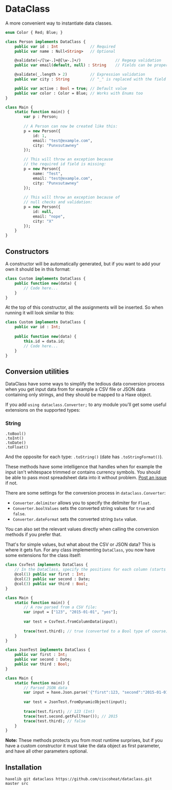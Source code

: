 # DataClass

A more convenient way to instantiate data classes.

```haxe
enum Color { Red; Blue; }

class Person implements DataClass {
	public var id : Int 			 // Required
	public var name : Null<String>	 // Optional

	@validate(~/[\w-.]+@[\w-.]+/)	 			// Regexp validation
	public var email(default, null) : String	// Fields can be properties with "default" and "null"

	@validate(_.length > 2)			 // Expression validation
	public var city : String		 // "_" is replaced with the field

	public var active : Bool = true; // Default value
	public var color : Color = Blue; // Works with Enums too
}

class Main {
	static function main() {
		var p : Person;
		
		// A Person can	now be created like this:
		p = new Person({
			id: 1,
			email: "test@example.com",
			city: "Punxsutawney"
		});

		// This will throw an exception because 
		// the required id field is missing:
		p = new Person({
			name: "Test",
			email: "test@example.com",
			city: "Punxsutawney"
		});
		
		// This will throw an exception because of 
		// null checks and validation:
		p = new Person({
			id: null,
			email: "nope",
			city: "X"
		});
	}
}
```

## Constructors

A constructor will be automatically generated, but if you want to add your own it should be in this format:

```haxe
class Custom implements DataClass {
	public function new(data) {
		// Code here...
	}
}
```

At the top of this constructor, all the assignments will be inserted. So when running it will look similar to this:

```haxe
class Custom implements DataClass {
	public var id : Int;
	
	public function new(data) {
		this.id = data.id;
		// Code here...
	}
}
```

## Conversion utilities

DataClass have some ways to simplify the tedious data conversion process when you get input data from for example a CSV file or JSON data containing only strings, and they should be mapped to a Haxe object.

If you add `using dataclass.Converter;` to any module you'll get some useful extensions on the supported types:
	
### String

```
.toBool()
.toInt()
.toDate()
.toFloat()
```

And the opposite for each type: `.toString()` (date has `.toStringFormat()`).

These methods have some intelligence that handles when for example the input isn't whitespace trimmed or contains currency symbols. You should be able to pass most spreadsheet data into it without problem. [Post an issue](https://github.com/ciscoheat/dataclass/issues) if not.

There are some settings for the conversion process in `dataclass.Converter`:
	
- `Converter.delimiter` allows you to specify the delimiter for `Float`.
- `Converter.boolValues` sets the converted string values for `true` and `false`.
- `Converter.dateFormat` sets the converted string `Date` value.

You can also set the relevant values directly when calling the conversion methods if you prefer that.

That's for simple values, but what about the CSV or JSON data? This is where it gets fun. For any class implementing `DataClass`, you now have some extensions for the class itself:
	
```haxe
class CsvTest implements DataClass {
	// In the DataClass, specify the positions for each column (starts with 1, not 0)
	@col(1) public var first : Int;
	@col(2) public var second : Date;
	@col(3) public var third : Bool;
}

class Main {
	static function main() {
		// A row parsed from a CSV file:
		var input = ["123", "2015-01-01", "yes"];
		
		var test = CsvTest.fromColumnData(input);
		
		trace(test.third); // true (converted to a Bool type of course)
	}
}
```

```haxe
class JsonTest implements DataClass {
	public var first : Int;
	public var second : Date;
	public var third : Bool;
}

class Main {
	static function main() {
		// Parsed JSON data
		var input = haxe.Json.parse('{"first":123, "second":"2015-01-01", "third":"", "extra":"will not be added"}');
		
		var test = JsonTest.fromDynamicObject(input);
		
		trace(test.first); // 123 (Int)
		trace(test.second.getFullYear()); // 2015
		trace(test.third); // false
	}
}
```

**Note:** These methods protects you from most runtime surprises, but if you have a custom constructor it must take the data object as first parameter, and have all other parameters optional.

## Installation

`haxelib git dataclass https://github.com/ciscoheat/dataclass.git master src`
